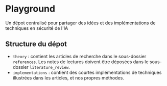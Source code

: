 # Playground

Un dépot centralisé pour partager des idées et des implémentations de techniques en sécurité de l'IA

## Structure du dépot

- `theory` : contient les articles de recherche dans le sous-dossier `references`. Les notes de lectures doivent être déposées dans le sous-dossier `literature_review`.
- `implementations` : contient des courtes implémentations de techniques illustrées dans les articles, et nos propres méthodes.